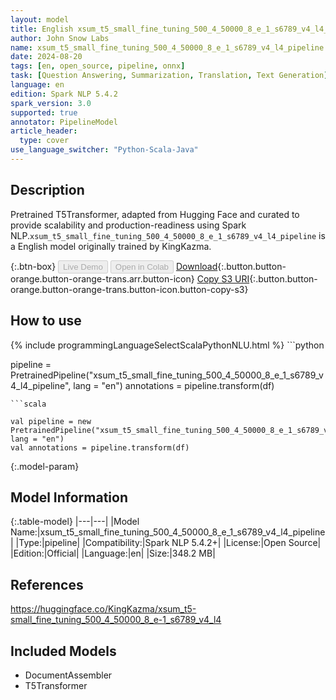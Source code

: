 ```yaml
---
layout: model
title: English xsum_t5_small_fine_tuning_500_4_50000_8_e_1_s6789_v4_l4_pipeline pipeline T5Transformer from KingKazma
author: John Snow Labs
name: xsum_t5_small_fine_tuning_500_4_50000_8_e_1_s6789_v4_l4_pipeline
date: 2024-08-20
tags: [en, open_source, pipeline, onnx]
task: [Question Answering, Summarization, Translation, Text Generation]
language: en
edition: Spark NLP 5.4.2
spark_version: 3.0
supported: true
annotator: PipelineModel
article_header:
  type: cover
use_language_switcher: "Python-Scala-Java"
---
```


## Description

Pretrained T5Transformer, adapted from Hugging Face and curated to provide scalability and production-readiness using Spark NLP.`xsum_t5_small_fine_tuning_500_4_50000_8_e_1_s6789_v4_l4_pipeline` is a English model originally trained by KingKazma.

{:.btn-box}
<button class="button button-orange" disabled>Live Demo</button>
<button class="button button-orange" disabled>Open in Colab</button>
[Download](https://s3.amazonaws.com/auxdata.johnsnowlabs.com/public/models/xsum_t5_small_fine_tuning_500_4_50000_8_e_1_s6789_v4_l4_pipeline_en_5.4.2_3.0_1724198200652.zip){:.button.button-orange.button-orange-trans.arr.button-icon}
[Copy S3 URI](s3://auxdata.johnsnowlabs.com/public/models/xsum_t5_small_fine_tuning_500_4_50000_8_e_1_s6789_v4_l4_pipeline_en_5.4.2_3.0_1724198200652.zip){:.button.button-orange.button-orange-trans.button-icon.button-copy-s3}

## How to use



<div class="tabs-box" markdown="1">
{% include programmingLanguageSelectScalaPythonNLU.html %}
```python

pipeline = PretrainedPipeline("xsum_t5_small_fine_tuning_500_4_50000_8_e_1_s6789_v4_l4_pipeline", lang = "en")
annotations =  pipeline.transform(df)   

```
```scala

val pipeline = new PretrainedPipeline("xsum_t5_small_fine_tuning_500_4_50000_8_e_1_s6789_v4_l4_pipeline", lang = "en")
val annotations = pipeline.transform(df)

```
</div>

{:.model-param}
## Model Information

{:.table-model}
|---|---|
|Model Name:|xsum_t5_small_fine_tuning_500_4_50000_8_e_1_s6789_v4_l4_pipeline|
|Type:|pipeline|
|Compatibility:|Spark NLP 5.4.2+|
|License:|Open Source|
|Edition:|Official|
|Language:|en|
|Size:|348.2 MB|

## References

https://huggingface.co/KingKazma/xsum_t5-small_fine_tuning_500_4_50000_8_e-1_s6789_v4_l4

## Included Models

- DocumentAssembler
- T5Transformer